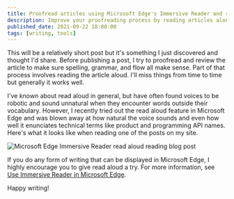 ```yaml
---
title: Proofread articles using Microsoft Edge's Immersive Reader and read aloud
description: Improve your proofreading process by reading articles aloud using Immersive Reader in Microsoft Edge
published_date: 2021-09-22 18:00:00
tags: [writing, tools]
---
```


This will be a relatively short post but it's something I just discovered and thought I'd share. Before publishing a post, I try to proofread and review the article to make sure spelling, grammar, and flow all make sense. Part of that process involves reading the article aloud. I'll miss things from time to time but generally it works well. 

I've known about read aloud in general, but have often found voices to be robotic and sound unnatural when they encounter words outside their vocabulary. However, I recently tried out the read aloud feature in Microsoft Edge and was blown away at how natural the voice sounds and even how well it enunciates technical terms like product and programming API names. Here's what it looks like when reading one of the posts on my site.

![Microsoft Edge Immersive Reader read aloud reading blog post](https://user-images.githubusercontent.com/11130940/134442715-e0af0c4a-a522-49a9-a0b1-ac658b284c68.png)

If you do any form of writing that can be displayed in Microsoft Edge, I highly encourage you to give read aloud a try. For more information, see [Use Immersive Reader in Microsoft Edge](https://support.microsoft.com/topic/use-immersive-reader-in-microsoft-edge-78a7a17d-52e1-47ee-b0ac-eff8539015e1).

Happy writing!